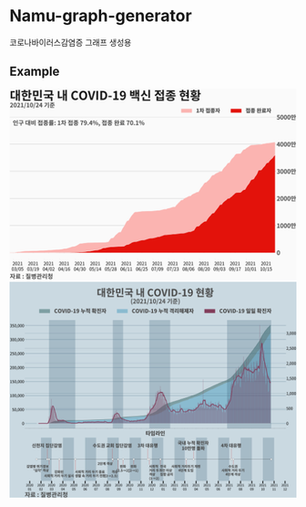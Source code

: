 # Namu-graph-generator
코로나바이러스감염증 그래프 생성용

## Example
![Example 1](https://github.com/amicus-veritatis/Namu-graph-generator/blob/4399f9c0d99e62151eb8555c887a84b53b191a54/%EB%8C%80%ED%95%9C%EB%AF%BC%EA%B5%AD%20%EB%82%B4%20COVID-19%20%EB%B0%B1%EC%8B%A0%20%EC%A0%91%EC%A2%85%20%ED%98%84%ED%99%A9%20(10.24%20%EA%B8%B0%EC%A4%80).png "Fig. 1")
![Example 2](https://github.com/amicus-veritatis/Namu-graph-generator/blob/main/%EB%8C%80%ED%95%9C%EB%AF%BC%EA%B5%AD%20%EB%82%B4%20COVID-19%20%ED%98%84%ED%99%A9%20(10.24%20%EA%B8%B0%EC%A4%80).png "Fig. 2")

